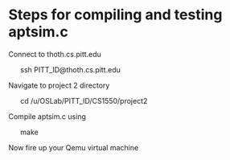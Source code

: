 # Steps for compiling and testing aptsim.c
<p>Connect to thoth.cs.pitt.edu</p>
<ul>ssh PITT_ID@thoth.cs.pitt.edu</ul>
<p>Navigate to project 2 directory</p>
<ul>cd /u/OSLab/PITT_ID/CS1550/project2</ul>
<p>Compile aptsim.c using</p>
<ul>make</ul>
<p>Now fire up your Qemu virtual machine</p>


